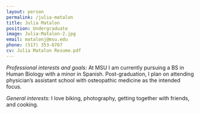 ```yaml
---
layout: person
permalink: /julia-matalon
title: Julia Matalon 
position: Undergraduate
image: Julia-Matalon-2.jpg
email: matalonj@msu.edu
phone: (517) 353-6767 
cv: Julia Matalon Resume.pdf
---
```


*Professional interests and goals:*   At MSU I am currently pursuing a BS in Human Biology with a minor in Spanish. Post-graduation, I plan on attending physician’s assistant school with osteopathic medicine as the intended focus.

*General interests:*  I love biking, photography, getting together with friends, and cooking.